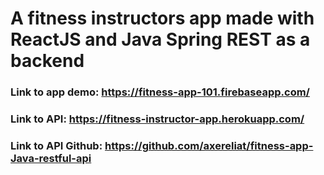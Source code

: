 # A fitness instructors app made with ReactJS and Java Spring REST as a backend
### Link to app demo: https://fitness-app-101.firebaseapp.com/
### Link to API: https://fitness-instructor-app.herokuapp.com/

### Link to API Github: https://github.com/axereliat/fitness-app-Java-restful-api
